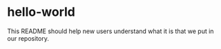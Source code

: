 # hello-world
This README should help new users understand what it is that we put in our repository.
